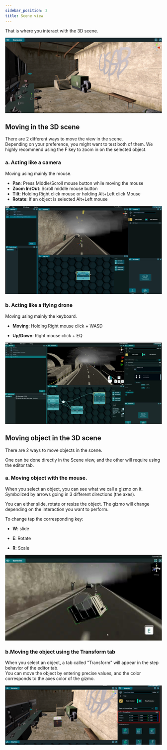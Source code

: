 ```yaml
---
sidebar_position: 2
title: Scene view
---
```



That is where you interact with the 3D scene. 

 ![HUB](/img/6SceneView.png)

 

## Moving in the 3D scene 

There are 2 different ways to move the view in the scene.  
Depending on your preference, you might want to test both of them. 
We highly recommend using the F key to zoom in on the selected object. 
 

### a. Acting like a camera 

 
Moving using mainly the mouse. 

- **Pan**: Press Middle/Scroll mouse button while moving the mouse  
- **Zoom In/Out**: Scroll middle mouse button   
- **Tilt**: Holding Right click mouse or holding Alt+Left click Mouse   
- **Rotate**: If an object is selected Alt+Left mouse   

 ![HUB](/img/7Camera.png)


### b. Acting like a flying drone 

 
Moving using mainly the keyboard. 

- **Moving**: Holding Right mouse click + WASD 

- **Up/Down**: Right mouse click + EQ 

 ![HUB](/img/8Camera.png)


## Moving object in the 3D scene 

 
There are 2 ways to move objects in the scene. 

One can be done directly in the Scene view, and the other will require using the editor tab. 

 
### a. Moving object with the mouse. 

 
When you select an object, you can see what we call a gizmo on it. Symbolized by arrows going in 3 different directions (the axes). 

You can either slide, rotate or resize the object. The gizmo will change depending on the interaction you want to perform. 
 
To change tap the corresponding key: 

 

- **W**: slide 

- **E**: Rotate 

- **R**: Scale 
  
![HUB](/img/9TransformShorcut.png)

### b.Moving the object using the Transform tab 
 

When you select an object, a tab called "Transform" will appear in the step behavior of the editor tab.  
You can move the object by entering precise values, and the color corresponds to the axes color of the gizmo.


![HUB](/img/10MovingObject.png)
